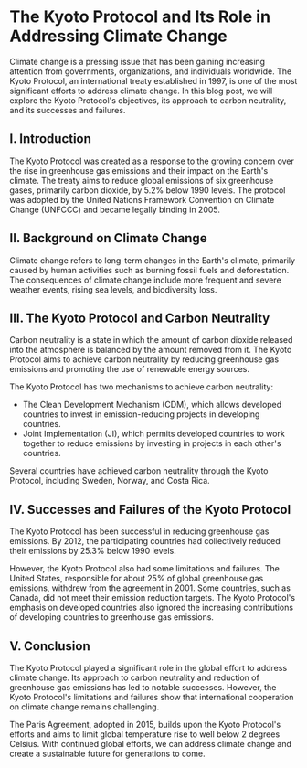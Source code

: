 # The Kyoto Protocol and Its Role in Addressing Climate Change

Climate change is a pressing issue that has been gaining increasing attention from governments, organizations, and individuals worldwide. The Kyoto Protocol, an international treaty established in 1997, is one of the most significant efforts to address climate change. In this blog post, we will explore the Kyoto Protocol's objectives, its approach to carbon neutrality, and its successes and failures.

## I. Introduction

The Kyoto Protocol was created as a response to the growing concern over the rise in greenhouse gas emissions and their impact on the Earth's climate. The treaty aims to reduce global emissions of six greenhouse gases, primarily carbon dioxide, by 5.2% below 1990 levels. The protocol was adopted by the United Nations Framework Convention on Climate Change (UNFCCC) and became legally binding in 2005.

## II. Background on Climate Change

Climate change refers to long-term changes in the Earth's climate, primarily caused by human activities such as burning fossil fuels and deforestation. The consequences of climate change include more frequent and severe weather events, rising sea levels, and biodiversity loss.

## III. The Kyoto Protocol and Carbon Neutrality

Carbon neutrality is a state in which the amount of carbon dioxide released into the atmosphere is balanced by the amount removed from it. The Kyoto Protocol aims to achieve carbon neutrality by reducing greenhouse gas emissions and promoting the use of renewable energy sources.

The Kyoto Protocol has two mechanisms to achieve carbon neutrality:

- The Clean Development Mechanism (CDM), which allows developed countries to invest in emission-reducing projects in developing countries.
- Joint Implementation (JI), which permits developed countries to work together to reduce emissions by investing in projects in each other's countries.

Several countries have achieved carbon neutrality through the Kyoto Protocol, including Sweden, Norway, and Costa Rica.

## IV. Successes and Failures of the Kyoto Protocol

The Kyoto Protocol has been successful in reducing greenhouse gas emissions. By 2012, the participating countries had collectively reduced their emissions by 25.3% below 1990 levels.

However, the Kyoto Protocol also had some limitations and failures. The United States, responsible for about 25% of global greenhouse gas emissions, withdrew from the agreement in 2001. Some countries, such as Canada, did not meet their emission reduction targets. The Kyoto Protocol's emphasis on developed countries also ignored the increasing contributions of developing countries to greenhouse gas emissions.

## V. Conclusion

The Kyoto Protocol played a significant role in the global effort to address climate change. Its approach to carbon neutrality and reduction of greenhouse gas emissions has led to notable successes. However, the Kyoto Protocol's limitations and failures show that international cooperation on climate change remains challenging.

The Paris Agreement, adopted in 2015, builds upon the Kyoto Protocol's efforts and aims to limit global temperature rise to well below 2 degrees Celsius. With continued global efforts, we can address climate change and create a sustainable future for generations to come.
